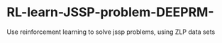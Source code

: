 # RL-learn-JSSP-problem-DEEPRM-
Use reinforcement learning to solve jssp problems, using ZLP data sets

